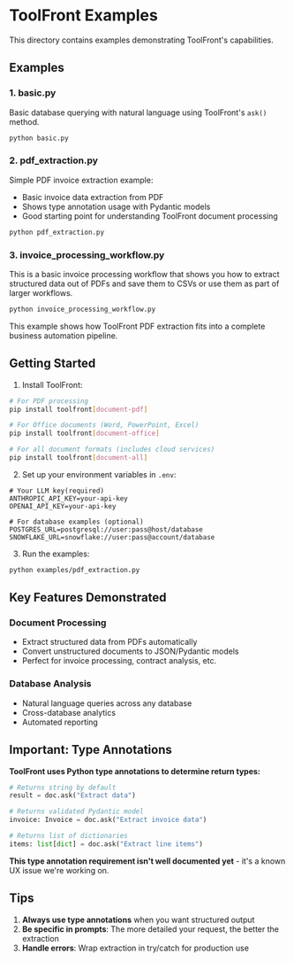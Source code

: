 # ToolFront Examples

This directory contains examples demonstrating ToolFront's capabilities.

## Examples

### 1. basic.py
Basic database querying with natural language using ToolFront's `ask()` method.

```bash
python basic.py
```

### 2. pdf_extraction.py
Simple PDF invoice extraction example:
- Basic invoice data extraction from PDF
- Shows type annotation usage with Pydantic models
- Good starting point for understanding ToolFront document processing

```bash
python pdf_extraction.py
```

### 3. invoice_processing_workflow.py
This is a basic invoice processing workflow that shows you how to extract structured data out of PDFs and save them to CSVs or use them as part of larger workflows.

```bash
python invoice_processing_workflow.py
```

This example shows how ToolFront PDF extraction fits into a complete business automation pipeline.

## Getting Started

1. Install ToolFront:
```bash
# For PDF processing
pip install toolfront[document-pdf]

# For Office documents (Word, PowerPoint, Excel)
pip install toolfront[document-office]

# For all document formats (includes cloud services)
pip install toolfront[document-all]
```

2. Set up your environment variables in `.env`:
```env
# Your LLM key(required)
ANTHROPIC_API_KEY=your-api-key
OPENAI_API_KEY=your-api-key

# For database examples (optional)
POSTGRES_URL=postgresql://user:pass@host/database
SNOWFLAKE_URL=snowflake://user:pass@account/database
```

3. Run the examples:
```bash
python examples/pdf_extraction.py
```

## Key Features Demonstrated

### Document Processing
- Extract structured data from PDFs automatically
- Convert unstructured documents to JSON/Pydantic models
- Perfect for invoice processing, contract analysis, etc.

### Database Analysis  
- Natural language queries across any database
- Cross-database analytics
- Automated reporting

## Important: Type Annotations

**ToolFront uses Python type annotations to determine return types:**

```python
# Returns string by default
result = doc.ask("Extract data")

# Returns validated Pydantic model
invoice: Invoice = doc.ask("Extract invoice data")

# Returns list of dictionaries  
items: list[dict] = doc.ask("Extract line items")
```

**This type annotation requirement isn't well documented yet** - it's a known UX issue we're working on.

## Tips

1. **Always use type annotations** when you want structured output
2. **Be specific in prompts**: The more detailed your request, the better the extraction
3. **Handle errors**: Wrap extraction in try/catch for production use
